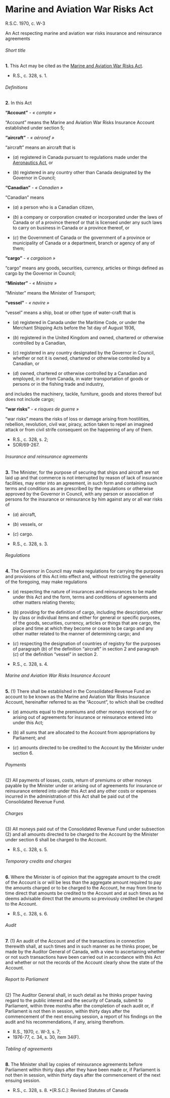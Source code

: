 # Marine and Aviation War Risks Act

R.S.C. 1970, c. W-3

An Act respecting marine and aviation war risks insurance and reinsurance agreements

###### Short title

**1.** This Act may be cited as the [Marine and Aviation War Risks Act](/canada/eng/acts/M/M-0.56.md).

  * R.S., c. 328, s. 1.

###### Definitions

**2.** In this Act

**“Account”** - _« compte »_

    

“Account” means the Marine and Aviation War Risks Insurance Account established under section 5;

**“aircraft”** - _« aéronef »_

    

“aircraft” means an aircraft that is

  * (_a_) registered in Canada pursuant to regulations made under the [Aeronautics Act](/canada/eng/acts/A/A-2.md), or

  * (_b_) registered in any country other than Canada designated by the Governor in Council;

**“Canadian”** - _« Canadien »_

    

“Canadian” means

  * (_a_) a person who is a Canadian citizen,

  * (_b_) a company or corporation created or incorporated under the laws of Canada or of a province thereof or that is licensed under any such laws to carry on business in Canada or a province thereof, or

  * (_c_) the Government of Canada or the government of a province or municipality of Canada or a department, branch or agency of any of them;

**“cargo”** - _« cargaison »_

    

“cargo” means any goods, securities, currency, articles or things defined as cargo by the Governor in Council;

**“Minister”** - _« Ministre »_

    

“Minister” means the Minister of Transport;

**“vessel”** - _« navire »_

    

“vessel” means a ship, boat or other type of water-craft that is

  * (_a_) registered in Canada under the Maritime Code, or under the Merchant Shipping Acts before the 1st day of August 1936,

  * (_b_) registered in the United Kingdom and owned, chartered or otherwise controlled by a Canadian,

  * (_c_) registered in any country designated by the Governor in Council, whether or not it is owned, chartered or otherwise controlled by a Canadian, or

  * (_d_) owned, chartered or otherwise controlled by a Canadian and employed, in or from Canada, in water transportation of goods or persons or in the fishing trade and industry,

and includes the machinery, tackle, furniture, goods and stores thereof but does not include cargo;

**“war risks”** - _« risques de guerre »_

    

“war risks” means the risks of loss or damage arising from hostilities, rebellion, revolution, civil war, piracy, action taken to repel an imagined attack or from civil strife consequent on the happening of any of them. 

  * R.S., c. 328, s. 2;
  * SOR/69-267.

###### Insurance and reinsurance agreements

**3.** The Minister, for the purpose of securing that ships and aircraft are not laid up and that commerce is not interrupted by reason of lack of insurance facilities, may enter into an agreement, in such form and containing such terms and conditions as are prescribed by the regulations or otherwise approved by the Governor in Council, with any person or association of persons for the insurance or reinsurance by him against any or all war risks of

  * (_a_) aircraft,

  * (_b_) vessels, or

  * (_c_) cargo.

  * R.S., c. 328, s. 3.

###### Regulations

**4.** The Governor in Council may make regulations for carrying the purposes and provisions of this Act into effect and, without restricting the generality of the foregoing, may make regulations

  * (_a_) respecting the nature of insurances and reinsurances to be made under this Act and the form, terms and conditions of agreements and other matters relating thereto;

  * (_b_) providing for the definition of cargo, including the description, either by class or individual items and either for general or specific purposes, of the goods, securities, currency, articles or things that are cargo, the place and time at which they become or cease to be cargo and any other matter related to the manner of determining cargo; and

  * (_c_) respecting the designation of countries of registry for the purposes of paragraph (_b_) of the definition “aircraft” in section 2 and paragraph (_c_) of the definition “vessel” in section 2.

  * R.S., c. 328, s. 4.

###### Marine and Aviation War Risks Insurance Account

**5.** (1) There shall be established in the Consolidated Revenue Fund an account to be known as the Marine and Aviation War Risks Insurance Account, hereinafter referred to as the “Account”, to which shall be credited

  * (_a_) amounts equal to the premiums and other moneys received for or arising out of agreements for insurance or reinsurance entered into under this Act;

  * (_b_) all sums that are allocated to the Account from appropriations by Parliament; and

  * (_c_) amounts directed to be credited to the Account by the Minister under section 6.

###### Payments

(2) All payments of losses, costs, return of premiums or other moneys payable by the Minister under or arising out of agreements for insurance or reinsurance entered into under this Act and any other costs or expenses incurred in the administration of this Act shall be paid out of the Consolidated Revenue Fund.

###### Charges

(3) All moneys paid out of the Consolidated Revenue Fund under subsection (2) and all amounts directed to be charged to the Account by the Minister under section 6 shall be charged to the Account.

  * R.S., c. 328, s. 5.

###### Temporary credits and charges

**6.** Where the Minister is of opinion that the aggregate amount to the credit of the Account is or will be less than the aggregate amount required to pay the amounts charged or to be charged to the Account, he may from time to time direct that amounts be credited to the Account and at such times as he deems advisable direct that the amounts so previously credited be charged to the Account.

  * R.S., c. 328, s. 6.

###### Audit

**7.** (1) An audit of the Account and of the transactions in connection therewith shall, at such times and in such manner as he thinks proper, be made by the Auditor General of Canada, with a view to ascertaining whether or not such transactions have been carried out in accordance with this Act and whether or not the records of the Account clearly show the state of the Account.

###### Report to Parliament

(2) The Auditor General shall, in such detail as he thinks proper having regard to the public interest and the security of Canada, submit to Parliament, within three months after the completion of each audit or, if Parliament is not then in session, within thirty days after the commencement of the next ensuing session, a report of his findings on the audit and his recommendations, if any, arising therefrom.

  * R.S., 1970, c. W-3, s. 7;
  * 1976-77, c. 34, s. 30, item 34(F).

###### Tabling of agreements

**8.** The Minister shall lay copies of reinsurance agreements before Parliament within thirty days after they have been made or, if Parliament is not then in session, within thirty days after the commencement of the next ensuing session.

  * R.S., c. 328, s. 8.
  *[R.S.C.]: Revised Statutes of Canada

